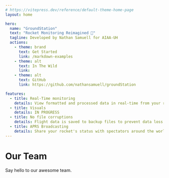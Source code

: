 ```yaml
---
# https://vitepress.dev/reference/default-theme-home-page
layout: home

hero:
  name: "GroundStation"
  text: "Rocket Monitoring Reimagined 🚀"
  tagline: Developed by Nathan Samuell for AIAA-UH
  actions:
    - theme: brand
      text: Get Started
      link: /markdown-examples
    - theme: alt
      text: In The Wild
      link:
    - theme: alt
      text: GitHub
      link: https://github.com/nathansamuell/groundStation

features:
  - title: Real-Time monitoring
    details: View formatted and processed data in real-time from your rocket
  - title: Visuals
    details: IN PROGRESS
  - title: No file corruptions
    details: Flight data is saved to backup files to prevent data loss in the event of power loss or app failure
  - title: APRS Broadcasting
    details: Share your rocket's status with spectators around the world
---
```

  
  


<script setup>
import { VPTeamMembers } from 'vitepress/theme'

const members = [
  {
    avatar: 'https://www.github.com/nathansamuell.png',
    name: 'Nathan Samuell',
    title: 'Creator',
    links: [
      { icon: 'github', link: 'https://github.com/yyx990803' },
      { icon: 'linkedin', link: 'https://linkedin.com/in/nathan-samuell' }
    ]
  },
]
</script>
  


  
# Our Team

Say hello to our awesome team.

<VPTeamMembers size="small" :members="members" />
